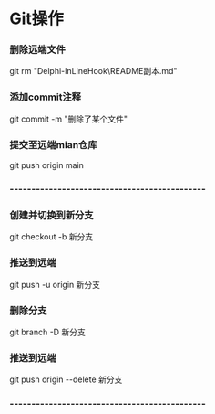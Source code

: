 # Git操作
### 删除远端文件

git rm "Delphi-InLineHook\README副本.md"

### 添加commit注释

git commit -m "删除了某个文件"

### 提交至远端mian仓库

git push origin main

### ---------------------------------------------
### 创建并切换到新分支
git checkout -b 新分支

### 推送到远端
git push -u origin 新分支

### 删除分支
git branch -D 新分支

### 推送到远端
git push origin --delete 新分支
### ---------------------------------------------